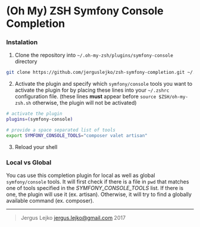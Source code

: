 # (Oh My) ZSH Symfony Console Completion

### Instalation

1. Clone the repository into `~/.oh-my-zsh/plugins/symfony-console` directory

```zsh
git clone https://github.com/jerguslejko/zsh-symfony-completion.git ~/.oh-my-zsh/plugins/symfony-console
```

2. Activate the plugin and specify which `symfony/console` tools you want to activate the plugin for by placing these lines into your `~/.zshrc` configuration file. (these lines **must** appear before `source $ZSH/oh-my-zsh.sh` otherwise, the plugin will not be activated)

```zsh
# activate the plugin
plugins=(symfony-console)

# provide a space separated list of tools
export SYMFONY_CONSOLE_TOOLS="composer valet artisan"
```

3. Reload your shell

### Local vs Global

You cas use this completion plugin for local as well as global `symfony/console` tools. It will first check if there is a file in `pwd` that matches one of tools specified in the _SYMFONY_CONSOLE_TOOLS_ list. If there is one, the plugin will use it (ex. artisan). Otherwise, it will try to find a globally available command (ex. composer).

---

> Jergus Lejko <jergus.lejko@gmail.com> 2017
